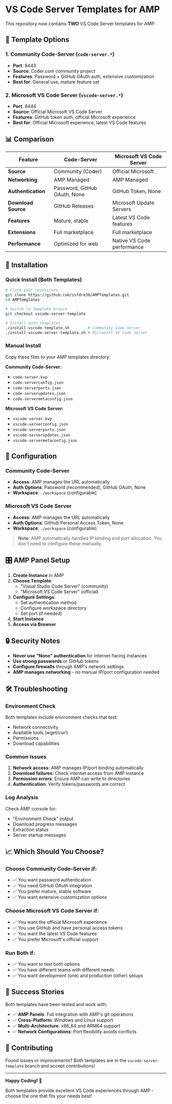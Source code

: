 # VS Code Server Templates for AMP

This repository now contains **TWO** VS Code Server templates for AMP:

## 🎯 **Template Options**

### 1. **Community Code-Server** (`code-server.*`)
- **Port**: 8443 
- **Source**: Coder.com community project
- **Features**: Password + GitHub OAuth auth, extensive customization
- **Best for**: General use, mature feature set

### 2. **Microsoft VS Code Server** (`vscode-server.*`) 
- **Port**: 8444
- **Source**: Official Microsoft VS Code Server
- **Features**: GitHub token auth, official Microsoft experience  
- **Best for**: Official Microsoft experience, latest VS Code features

## 📊 **Comparison**

| Feature | Code-Server | Microsoft VS Code Server |
|---------|-------------|-------------------------|
| **Source** | Community (Coder) | Official Microsoft |
| **Networking** | AMP Managed | AMP Managed |
| **Authentication** | Password, GitHub OAuth, None | GitHub Token, None |
| **Download Source** | GitHub Releases | Microsoft Update Servers |
| **Features** | Mature, stable | Latest VS Code features |
| **Extensions** | Full marketplace | Full marketplace |
| **Performance** | Optimized for web | Native VS Code performance |

## 🚀 **Installation**

### Quick Install (Both Templates)
```bash
# Clone your repository
git clone https://github.com/ssfdre38/AMPTemplates.git
cd AMPTemplates

# Switch to template branch
git checkout vscode-server-template

# Install both templates
./install-vscode-template.sh        # Community Code-Server
./install-vscode-server-template.sh # Microsoft VS Code Server
```

### Manual Install
Copy these files to your AMP templates directory:

**Community Code-Server:**
- `code-server.kvp`
- `code-serverconfig.json` 
- `code-serverports.json`
- `code-serverupdates.json`
- `code-servermetaconfig.json`

**Microsoft VS Code Server:**
- `vscode-server.kvp`
- `vscode-serverconfig.json`
- `vscode-serverports.json` 
- `vscode-serverupdates.json`
- `vscode-servermetaconfig.json`

## 🔧 **Configuration**

### Community Code-Server
- **Access**: AMP manages the URL automatically 
- **Auth Options**: Password (recommended), GitHub OAuth, None
- **Workspace**: `./workspace` (configurable)

### Microsoft VS Code Server  
- **Access**: AMP manages the URL automatically
- **Auth Options**: GitHub Personal Access Token, None
- **Workspace**: `./workspace` (configurable)

> **Note**: AMP automatically handles IP binding and port allocation. You don't need to configure these manually.

## 🎛️ **AMP Panel Setup**

1. **Create Instance** in AMP
2. **Choose Template**:
   - "Visual Studio Code Server" (community)
   - "Microsoft VS Code Server" (official)
3. **Configure Settings**:
   - Set authentication method
   - Configure workspace directory
   - Set port (if needed)
4. **Start Instance**
5. **Access via Browser**

## 🔒 **Security Notes**

- **Never use "None" authentication** for internet-facing instances
- **Use strong passwords** or GitHub tokens
- **Configure firewalls** through AMP's network settings
- **AMP manages networking** - no manual IP/port configuration needed

## 🛠️ **Troubleshooting**

### Environment Check
Both templates include environment checks that test:
- Network connectivity
- Available tools (wget/curl)
- Permissions
- Download capabilities

### Common Issues
1. **Network access**: AMP manages IP/port binding automatically
2. **Download failures**: Check internet access from AMP instance
3. **Permission errors**: Ensure AMP can write to directories
4. **Authentication**: Verify tokens/passwords are correct

### Log Analysis
Check AMP console for:
- "Environment Check" output
- Download progress messages
- Extraction status
- Server startup messages

## 📈 **Which Should You Choose?**

### Choose **Community Code-Server** if:
- ✅ You want password authentication
- ✅ You need GitHub OAuth integration
- ✅ You prefer mature, stable software
- ✅ You want extensive customization options

### Choose **Microsoft VS Code Server** if:
- ✅ You want the official Microsoft experience
- ✅ You use GitHub and have personal access tokens
- ✅ You want the latest VS Code features
- ✅ You prefer Microsoft's official support

### Run Both if:
- ✅ You want to test both options
- ✅ You have different teams with different needs
- ✅ You want development (one) and production (other) setups

## 🎉 **Success Stories**

Both templates have been tested and work with:
- ✅ **AMP Panels**: Full integration with AMP's git operations
- ✅ **Cross-Platform**: Windows and Linux support
- ✅ **Multi-Architecture**: x86_64 and ARM64 support
- ✅ **Network Configurations**: Port flexibility avoids conflicts

## 📝 **Contributing**

Found issues or improvements? Both templates are in the `vscode-server-template` branch and accept contributions!

---

**Happy Coding! 🚀**

Both templates provide excellent VS Code experiences through AMP - choose the one that fits your needs best!
